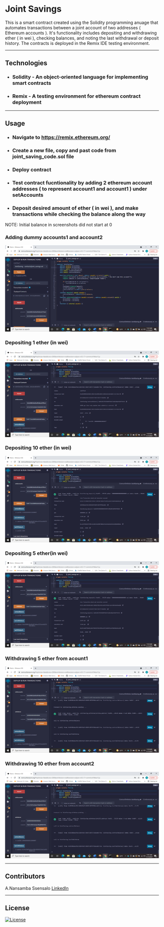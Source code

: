 # Joint Savings


This is a smart contract created using the Solidity programming anuage that automates transactions between a joint account of two addresses ( Ethereum accounts ). It's functionality includes depositing and withdrawing ether ( in wei ), checking balances, and noting the last withdrawal or deposit history. The contracts is deployed in the Remix IDE testing environment. 


---

## Technologies

* ### **Solidity** - An object-oriented language for implementing smart contracts
* ### **Remix** - A testing environment for ethereum contract deployment



---



## Usage


* ### Navigate to https://remix.ethereum.org/
* ### Create a new file, copy and past code from joint_saving_code.sol file
* ### Deploy contract
* ### Test contract fucntionality by adding 2 ethereum account addresses ( to represent account1 and account1 ) under setAccounts
* ### Deposit desired amount of ether ( in wei ), and make transactions while checking the balance along the way


NOTE: Initial balance in screenshots did not start at 0

### Adding dummy accounts1 and account2
![Adding dummy accounts1 and 2](https://github.com/nssensalo/Challenge_20/blob/main/images/Screenshot%20(208).png "Adding dummy accounts1 and account2")

### Depositing 1 ether (in wei)
![Depositing 1 ether (in wei)](https://github.com/nssensalo/Challenge_20/blob/main/images/Screenshot%20(209).png)

### Depositing 10 ether (in wei)
![Depositing 10 ether (in wei)](https://github.com/nssensalo/Challenge_20/blob/main/images/Screenshot%20(210).png)

### Depositing 5 ether(in wei)
![Depositing 5 ether(in wei)](https://github.com/nssensalo/Challenge_20/blob/main/images/Screenshot%20(211).png)

### Withdrawing 5 ether from acount1
![Withdrawing 5 ether from acount1](https://github.com/nssensalo/Challenge_20/blob/main/images/Screenshot%20(212).png)  

### Withdrawing 10 ether from account2
![Withdrawing 10 ether from account2](https://github.com/nssensalo/Challenge_20/blob/main/images/Screenshot%20(213).png)

---

## Contributors

A.Nansamba Ssensalo
[LinkedIn](www.linkedin.com/in/a-nansamba-ssensalo)

---

## License

[![License](https://img.shields.io/badge/License-Boost%201.0-lightblue.svg)](https://www.boost.org/LICENSE_1_0.txt)
